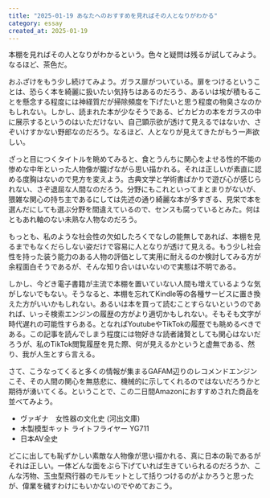 ```yaml
---
title: "2025-01-19 あなたへのおすすめを見ればその人となりがわかる"
category: essay
created_at: 2025-01-19
---
```


本棚を見ればその人となりがわかるという。色々と疑問は残るが試してみよう。なるほど、茶色だ。

おふざけをもう少し続けてみよう。ガラス扉がついている。扉をつけるということは、恐らく本を綺麗に扱いたい気持ちはあるのだろう、あるいは埃が積もることを懸念する程度には神経質だが掃除頻度を下げたいと思う程度の物臭さなのかもしれない。しかし、読まれた本が少なそうである、ピカピカの本をガラスの中に展示するというのはいただけない、自己顕示欲が透けて見えるではないか、さぞいけすかない野郎なのだろう。なるほど、人となりが見えてきたがもう一声欲しい。

ざっと目につくタイトルを眺めてみると、食とうんちに関心をよせる性的不能の惨めな中年といった人物像が朧げながら思い描かれる。それは正しいが素直に認める度胸はないので見方を変えよう。古典文学と学術書ばかりで遊び心が感じられない、さぞ退屈な人間なのだろう。分野にもこれといってまとまりがないが、猥雑な関心の持ち主であるにしては先述の通り綺麗な本が多すぎる、見栄で本を選んだにしても選ぶ分野を間違えているので、センスも腐っているとみた。何はともあれ軸のない未熟な人物なのだろう。

もっとも、私のような社会性の欠如したろくでなしの能無しであれば、本棚を見るまでもなくだらしない姿だけで容易に人となりが透けて見える。もう少し社会性を持った装う能力のある人物の評価として実用に耐えるのか検討してみる方が余程面白そうであるが、そんな知り合いはいないので実態は不明である。

しかし、今どき電子書籍が主流で本棚を置いていない人間も増えているような気がしないでもない。そうなると、本棚を忘れてKindle等の各種サービスに置き換えた方がいいかもしれない。あるいは本を買って読むことすらないというのであれば、いっそ検索エンジンの履歴の方がより適切かもしれない。そもそも文字が時代遅れの可能性すらある。となればYoutubeやTikTokの履歴でも眺めるべきである。この記事を読んでしまう程度には物好きな読者諸賢としても関心はないだろうが、私のTikTok閲覧履歴を見た際、何が見えるかというと虚無である、然り、我が人生とすら言える。

さて、こうなってくると多くの情報が集まるGAFAM辺りのレコメンドエンジンこそ、その人間の関心を無慈悲に、機械的に示してくれるのではないだろうかと期待が湧いてくる。ということで、この二日間Amazonにおすすめされた商品を並べてみよう。

- ヴァギナ　女性器の文化史 (河出文庫)
- 木製模型キット ライトフライヤー YG711
- 日本AV全史

どこに出しても恥ずかしい素敵な人物像が思い描かれる、真に日本の恥であるがそれは正しい。一体どんな面をぶら下げていれば生きていられるのだろうか、こんな汚物、玉虫型飛行器のモルモットとして括りつけるのがよかろうと思ったが、偉業を穢すわけにもいかないのでやめておこう。